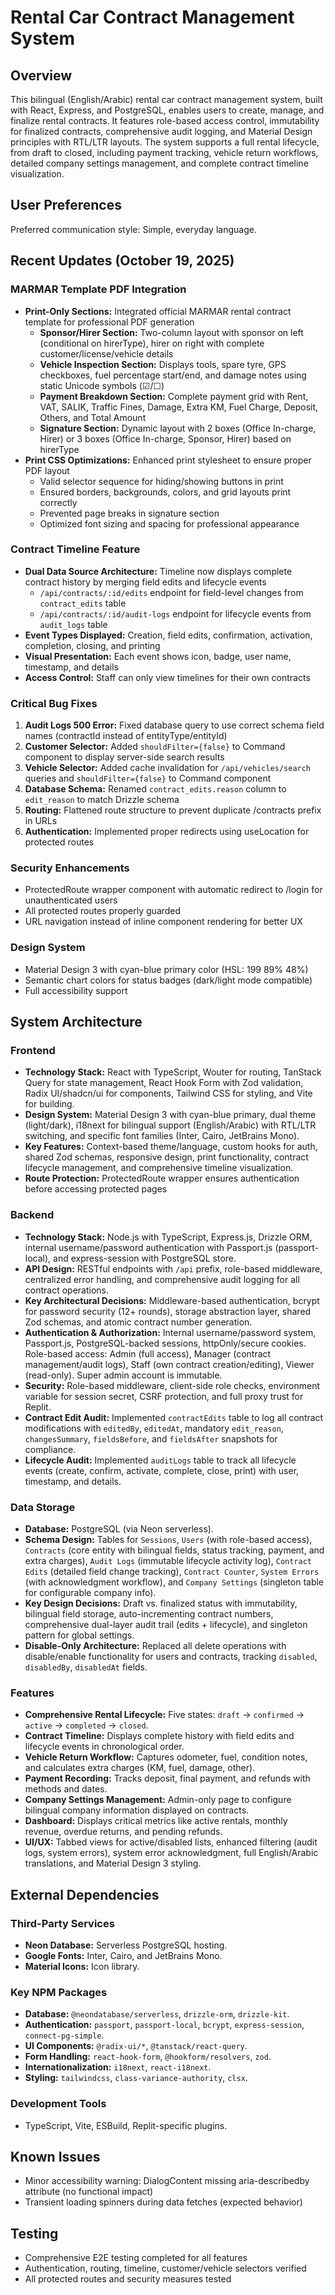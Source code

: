 # Rental Car Contract Management System

## Overview
This bilingual (English/Arabic) rental car contract management system, built with React, Express, and PostgreSQL, enables users to create, manage, and finalize rental contracts. It features role-based access control, immutability for finalized contracts, comprehensive audit logging, and Material Design principles with RTL/LTR layouts. The system supports a full rental lifecycle, from draft to closed, including payment tracking, vehicle return workflows, detailed company settings management, and complete contract timeline visualization.

## User Preferences
Preferred communication style: Simple, everyday language.

## Recent Updates (October 19, 2025)

### MARMAR Template PDF Integration
- **Print-Only Sections:** Integrated official MARMAR rental contract template for professional PDF generation
  - **Sponsor/Hirer Section:** Two-column layout with sponsor on left (conditional on hirerType), hirer on right with complete customer/license/vehicle details
  - **Vehicle Inspection Section:** Displays tools, spare tyre, GPS checkboxes, fuel percentage start/end, and damage notes using static Unicode symbols (☑/☐)
  - **Payment Breakdown Section:** Complete payment grid with Rent, VAT, SALIK, Traffic Fines, Damage, Extra KM, Fuel Charge, Deposit, Others, and Total Amount
  - **Signature Section:** Dynamic layout with 2 boxes (Office In-charge, Hirer) or 3 boxes (Office In-charge, Sponsor, Hirer) based on hirerType
- **Print CSS Optimizations:** Enhanced print stylesheet to ensure proper PDF layout
  - Valid selector sequence for hiding/showing buttons in print
  - Ensured borders, backgrounds, colors, and grid layouts print correctly
  - Prevented page breaks in signature section
  - Optimized font sizing and spacing for professional appearance

### Contract Timeline Feature
- **Dual Data Source Architecture:** Timeline now displays complete contract history by merging field edits and lifecycle events
  - `/api/contracts/:id/edits` endpoint for field-level changes from `contract_edits` table
  - `/api/contracts/:id/audit-logs` endpoint for lifecycle events from `audit_logs` table
- **Event Types Displayed:** Creation, field edits, confirmation, activation, completion, closing, and printing
- **Visual Presentation:** Each event shows icon, badge, user name, timestamp, and details
- **Access Control:** Staff can only view timelines for their own contracts

### Critical Bug Fixes
1. **Audit Logs 500 Error:** Fixed database query to use correct schema field names (contractId instead of entityType/entityId)
2. **Customer Selector:** Added `shouldFilter={false}` to Command component to display server-side search results
3. **Vehicle Selector:** Added cache invalidation for `/api/vehicles/search` queries and `shouldFilter={false}` to Command component
4. **Database Schema:** Renamed `contract_edits.reason` column to `edit_reason` to match Drizzle schema
5. **Routing:** Flattened route structure to prevent duplicate /contracts prefix in URLs
6. **Authentication:** Implemented proper redirects using useLocation for protected routes

### Security Enhancements
- ProtectedRoute wrapper component with automatic redirect to /login for unauthenticated users
- All protected routes properly guarded
- URL navigation instead of inline component rendering for better UX

### Design System
- Material Design 3 with cyan-blue primary color (HSL: 199 89% 48%)
- Semantic chart colors for status badges (dark/light mode compatible)
- Full accessibility support

## System Architecture

### Frontend
- **Technology Stack:** React with TypeScript, Wouter for routing, TanStack Query for state management, React Hook Form with Zod validation, Radix UI/shadcn/ui for components, Tailwind CSS for styling, and Vite for building.
- **Design System:** Material Design 3 with cyan-blue primary, dual theme (light/dark), i18next for bilingual support (English/Arabic) with RTL/LTR switching, and specific font families (Inter, Cairo, JetBrains Mono).
- **Key Features:** Context-based theme/language, custom hooks for auth, shared Zod schemas, responsive design, print functionality, contract lifecycle management, and comprehensive timeline visualization.
- **Route Protection:** ProtectedRoute wrapper ensures authentication before accessing protected pages

### Backend
- **Technology Stack:** Node.js with TypeScript, Express.js, Drizzle ORM, internal username/password authentication with Passport.js (passport-local), and express-session with PostgreSQL store.
- **API Design:** RESTful endpoints with `/api` prefix, role-based middleware, centralized error handling, and comprehensive audit logging for all contract operations.
- **Key Architectural Decisions:** Middleware-based authentication, bcrypt for password security (12+ rounds), storage abstraction layer, shared Zod schemas, and atomic contract number generation.
- **Authentication & Authorization:** Internal username/password system, Passport.js, PostgreSQL-backed sessions, httpOnly/secure cookies. Role-based access: Admin (full access), Manager (contract management/audit logs), Staff (own contract creation/editing), Viewer (read-only). Super admin account is immutable.
- **Security:** Role-based middleware, client-side role checks, environment variable for session secret, CSRF protection, and full proxy trust for Replit.
- **Contract Edit Audit:** Implemented `contractEdits` table to log all contract modifications with `editedBy`, `editedAt`, mandatory `edit_reason`, `changesSummary`, `fieldsBefore`, and `fieldsAfter` snapshots for compliance.
- **Lifecycle Audit:** Implemented `auditLogs` table to track all lifecycle events (create, confirm, activate, complete, close, print) with user, timestamp, and details.

### Data Storage
- **Database:** PostgreSQL (via Neon serverless).
- **Schema Design:** Tables for `Sessions`, `Users` (with role-based access), `Contracts` (core entity with bilingual fields, status tracking, payment, and extra charges), `Audit Logs` (immutable lifecycle activity log), `Contract Edits` (detailed field change tracking), `Contract Counter`, `System Errors` (with acknowledgment workflow), and `Company Settings` (singleton table for configurable company info).
- **Key Design Decisions:** Draft vs. finalized status with immutability, bilingual field storage, auto-incrementing contract numbers, comprehensive dual-layer audit trail (edits + lifecycle), and singleton pattern for global settings.
- **Disable-Only Architecture:** Replaced all delete operations with disable/enable functionality for users and contracts, tracking `disabled`, `disabledBy`, `disabledAt` fields.

### Features
- **Comprehensive Rental Lifecycle:** Five states: `draft` → `confirmed` → `active` → `completed` → `closed`.
- **Contract Timeline:** Displays complete history with field edits and lifecycle events in chronological order.
- **Vehicle Return Workflow:** Captures odometer, fuel, condition notes, and calculates extra charges (KM, fuel, damage, other).
- **Payment Recording:** Tracks deposit, final payment, and refunds with methods and dates.
- **Company Settings Management:** Admin-only page to configure bilingual company information displayed on contracts.
- **Dashboard:** Displays critical metrics like active rentals, monthly revenue, overdue returns, and pending refunds.
- **UI/UX:** Tabbed views for active/disabled lists, enhanced filtering (audit logs, system errors), system error acknowledgment, full English/Arabic translations, and Material Design 3 styling.

## External Dependencies

### Third-Party Services
- **Neon Database:** Serverless PostgreSQL hosting.
- **Google Fonts:** Inter, Cairo, and JetBrains Mono.
- **Material Icons:** Icon library.

### Key NPM Packages
- **Database:** `@neondatabase/serverless`, `drizzle-orm`, `drizzle-kit`.
- **Authentication:** `passport`, `passport-local`, `bcrypt`, `express-session`, `connect-pg-simple`.
- **UI Components:** `@radix-ui/*`, `@tanstack/react-query`.
- **Form Handling:** `react-hook-form`, `@hookform/resolvers`, `zod`.
- **Internationalization:** `i18next`, `react-i18next`.
- **Styling:** `tailwindcss`, `class-variance-authority`, `clsx`.

### Development Tools
- TypeScript, Vite, ESBuild, Replit-specific plugins.

## Known Issues
- Minor accessibility warning: DialogContent missing aria-describedby attribute (no functional impact)
- Transient loading spinners during data fetches (expected behavior)

## Testing
- Comprehensive E2E testing completed for all features
- Authentication, routing, timeline, customer/vehicle selectors verified
- All protected routes and security measures tested
